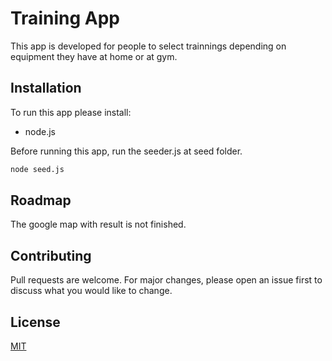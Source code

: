 # Training App

This app is developed for people to select trainnings depending on equipment they have at home or at gym.

## Installation

To run this app please install:
- node.js

Before running this app, run the seeder.js at seed folder.

```bash
node seed.js
```

## Roadmap

The google map with result is not finished.


## Contributing
Pull requests are welcome. For major changes, please open an issue first to discuss what you would like to change.

## License
[MIT](https://choosealicense.com/licenses/mit/)
